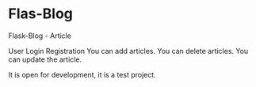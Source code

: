 # Flas-Blog
Flask-Blog - Article


User Login
Registration
You can add articles.
You can delete articles.
You can update the article.

It is open for development, it is a test project. 
